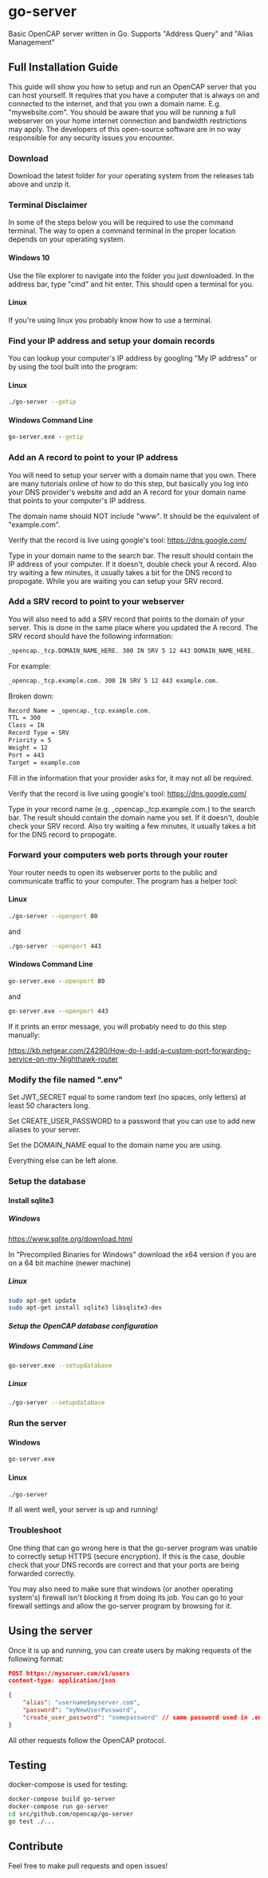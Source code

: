 # go-server

Basic OpenCAP server written in Go. Supports "Address Query" and "Alias Management"

## Full Installation Guide

This guide will show you how to setup and run an OpenCAP server that you can host yourself. It requires that you have a computer that is always on and connected to the internet, and that you own a domain name. E.g. "mywebsite.<span></span>com". You should be aware that you will be running a full webserver on your home internet connection and bandwidth restrictions may apply. The developers of this open-source software are in no way responsible for any security issues you encounter.

### Download

Download the latest folder for your operating system from the releases tab above and unzip it.

### Terminal Disclaimer

In some of the steps below you will be required to use the command terminal. The way to open a command terminal in the proper location depends on your operating system.

#### Windows 10

Use the file explorer to navigate into the folder you just downloaded. In the address bar, type "cmd" and hit enter. This should open a terminal for you.

#### Linux

If you're using linux you probably know how to use a terminal.

### Find your IP address and setup your domain records

You can lookup your computer's IP address by googling "My IP address" or by using the tool built into the program:

#### Linux

```bash
./go-server --getip
```

#### Windows Command Line

```cmd
go-server.exe --getip
```

### Add an A record to point to your IP address

You will need to setup your server with a domain name that you own. There are many tutorials online of how to do this step, but basically you log into your DNS provider's website and add an A record for your domain name that points to your computer's IP address.

The domain name should NOT include "www". It should be the equivalent of "example.com".

Verify that the record is live using google's tool: https://dns.google.com/

Type in your domain name to the search bar. The result should contain the IP address of your computer. If it doesn't, double check your A record. Also try waiting a few minutes, it usually takes a bit for the DNS record to propogate. While you are waiting you can setup your SRV record.

### Add a SRV record to point to your webserver

You will also need to add a SRV record that points to the domain of your server. This is done in the same place where you updated the A record. The SRV record should have the following information:

```bash
_opencap._tcp.DOMAIN_NAME_HERE. 300 IN SRV 5 12 443 DOMAIN_NAME_HERE.
```

For example:

```bash
_opencap._tcp.example.com. 300 IN SRV 5 12 443 example.com.
```

Broken down:

```bash
Record Name = _opencap._tcp.example.com.
TTL = 300
Class = IN
Record Type = SRV
Priority = 5
Weight = 12
Port = 443
Target = example.com
```

Fill in the information that your provider asks for, it may not all be required.

Verify that the record is live using google's tool: https://dns.google.com/

Type in your record name (e.g. \_opencap.\_tcp.example.com.) to the search bar. The result should contain the domain name you set. If it doesn't, double check your SRV record. Also try waiting a few minutes, it usually takes a bit for the DNS record to propogate.

### Forward your computers web ports through your router

Your router needs to open its webserver ports to the public and communicate traffic to your computer. The program has a helper tool:

#### Linux

```bash
./go-server --openport 80
```

and

```bash
./go-server --openport 443
```

#### Windows Command Line

```cmd
go-server.exe --openport 80
```

and

```cmd
go-server.exe --openport 443
```

If it prints an error message, you will probably need to do this step manually:

https://kb.netgear.com/24290/How-do-I-add-a-custom-port-forwarding-service-on-my-Nighthawk-router

### Modify the file named ".env"

Set JWT_SECRET equal to some random text (no spaces, only letters) at least 50 characters long.

Set CREATE_USER_PASSWORD to a password that you can use to add new aliases to your server.

Set the DOMAIN_NAME equal to the domain name you are using.

Everything else can be left alone.

### Setup the database

#### Install sqlite3

##### Windows

https://www.sqlite.org/download.html

In "Precompiled Binaries for Windows" download the x64 version if you are on a 64 bit machine (newer machine)

##### Linux

```bash
sudo apt-get update
sudo apt-get install sqlite3 libsqlite3-dev
```

##### Setup the OpenCAP database configuration

##### Windows Command Line

```bash
go-server.exe --setupdatabase
```

##### Linux

```bash
./go-server --setupdatabase
```

### Run the server

#### Windows

```bash
go-server.exe
```

#### Linux

```bash
./go-server
```

If all went well, your server is up and running!

### Troubleshoot

One thing that can go wrong here is that the go-server program was unable to correctly setup HTTPS (secure encryption). If this is the case, double check that your DNS records are correct and that your ports are being forwarded correctly.

You may also need to make sure that windows (or another operating system's) firewall isn't blocking it from doing its job. You can go to your firewall settings and allow the go-server program by browsing for it.

## Using the server

Once it is up and running, you can create users by making requests of the following format:

```json
POST https://myserver.com/v1/users
content-type: application/json

{
    "alias": "username$myserver.com",
    "password": "myNewUserPassword",
    "create_user_password": "somepassword" // same password used in .env file
}
```

All other requests follow the OpenCAP protocol.

## Testing

docker-compose is used for testing:

```bash
docker-compose build go-server
docker-compose run go-server
cd src/github.com/opencap/go-server
go test ./...
```

## Contribute

Feel free to make pull requests and open issues!
